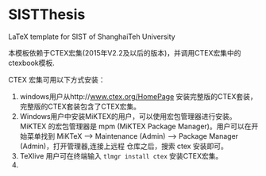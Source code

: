# SISTThesis
LaTeX template for SIST of ShanghaiTeh University

本模板依赖于CTEX宏集(2015年V2.2及以后的版本)，并调用CTEX宏集中的ctexbook模板.

CTEX 宏集可用以下方式安装：
1. windows用户从http://www.ctex.org/HomePage 安装完整版的CTEX套装，完整版的CTEX套装包含了CTEX宏集。
2. Windows用户中安装MiKTEX的用户，可以使用宏包管理器进行安装。MiKTEX 的宏包管理器是 mpm (MiKTEX Package Manager)。用户可以在开始菜单找到 MiKTeX --> Maintenance (Admin) --> Package Manager (Admin)，打开管理器,连接上远程 仓库之后，搜索 ctex 安装即可。
3. TeXlive 用户可在终端输入 `tlmgr install ctex` 安装CTEX宏集。
4.


